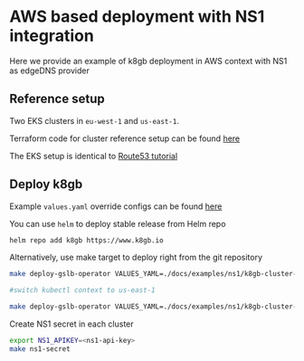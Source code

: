 # AWS based deployment with NS1 integration

Here we provide an example of k8gb deployment in AWS context with NS1 as edgeDNS provider

## Reference setup

Two EKS clusters in `eu-west-1` and `us-east-1`.

Terraform code for cluster reference setup can be found [here](https://github.com/AbsaOSS/k8gb/tree/master/docs/examples/route53)

The EKS setup is identical to [Route53 tutorial](../docs/deploy_route53.md)

## Deploy k8gb

Example `values.yaml` override configs can be found [here](https://github.com/AbsaOSS/k8gb/tree/master/docs/examples/ns1/)

You can use `helm` to deploy stable release from Helm repo

```sh
helm repo add k8gb https://www.k8gb.io
```

Alternatively, use make target to deploy right from the git repository

```sh
make deploy-gslb-operator VALUES_YAML=./docs/examples/ns1/k8gb-cluster-ns1-eu-west-1.yaml

#switch kubectl context to us-east-1

make deploy-gslb-operator VALUES_YAML=./docs/examples/ns1/k8gb-cluster-ns1-us-east-1.yaml
```

Create NS1 secret in each cluster

```sh
export NS1_APIKEY=<ns1-api-key>
make ns1-secret
```
